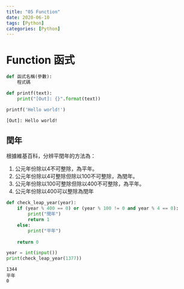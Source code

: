 ```yaml
---
title: "05 Function"
date: 2020-06-10
tags: [Python]
categories: [Python]
---
```


# Function 函式

```python
def 函式名稱(參數):
    程式碼
```


```python
def printf(text):
    print("[Out]: {}".format(text))
```


```python
printf('Hello world!')
```

    [Out]: Hello world!


## 閏年

根據維基百科，分辨平閏年的方法為：
1. 公元年份除以4不可整除，為平年。
2. 公元年份除以4可整除但除以100不可整除，為閏年。
3. 公元年份除以100可整除但除以400不可整除，為平年。
4. 公元年份除以400可以整除為閏年


```python
def check_leap_year(year):
    if (year % 400 == 0) or (year % 100 != 0 and year % 4 == 0):
        print("閏年")
        return 1
    else:
        print("平年")
    
    return 0
```


```python
year = int(input())
print(check_leap_year(1377))
```

    1344
    平年
    0


